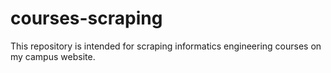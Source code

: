 # courses-scraping
This repository is intended for scraping informatics engineering courses on my campus website.
